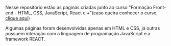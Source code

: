 Nesse repositório estão as páginas criadas junto ao curso "Formação Front-end - HTML, CSS, JavaScript, React e +"(caso queira conhecer o curso, <a href="https://www.udemy.com/course/formacao-front-end-html-css-javascript-react-e/?couponCode=JUST4U02223">clique aqui</a>)


Algumas páginas foram desenvolvidas apenas em HTML e CSS, já outras possuem interação com a linguagem de programação JavaScript e a framework REACT.

